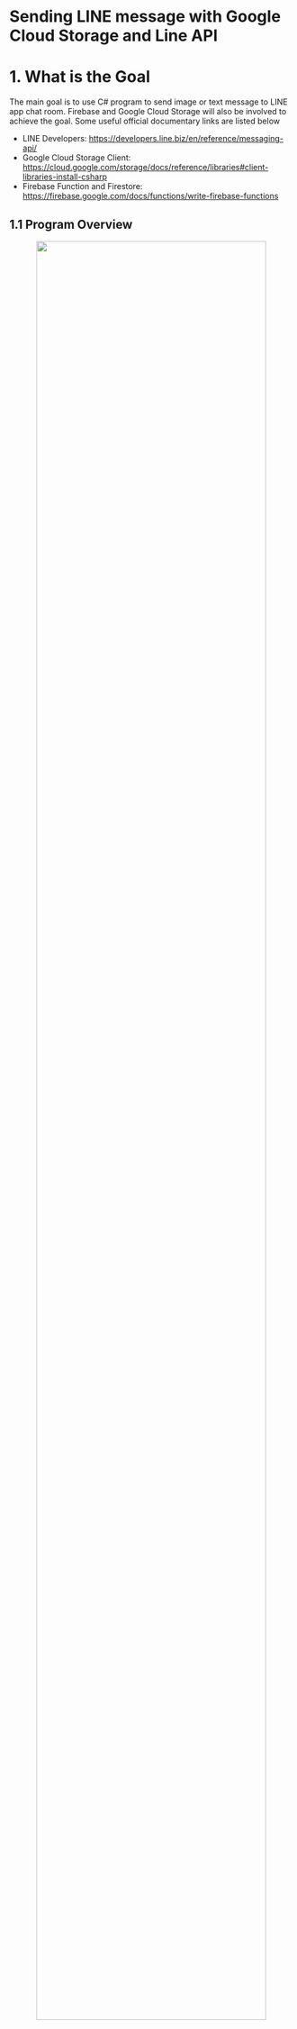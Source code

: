 # Sending LINE message with Google Cloud Storage and Line API
# 1. What is the Goal <br />

The main goal is to use C# program to send image or text message to LINE app chat room. Firebase and Google Cloud Storage will also be involved to achieve the goal. Some useful official documentary links are listed below
* LINE Developers: https://developers.line.biz/en/reference/messaging-api/
* Google Cloud Storage Client: https://cloud.google.com/storage/docs/reference/libraries#client-libraries-install-csharp
* Firebase Function and Firestore: https://firebase.google.com/docs/functions/write-firebase-functions

## 1.1 Program Overview
<p align="center">
<img src="/image/overview1.jpg" height="90%" width="90%">  
  
  System structure
</p>

As you can see from the above image of the structure of our program, there are many elements. Have you ever think why do we need so many parts to achieve such simple goal? The reason are as following
* LINE user ID is not the same one you usually used to add new friend. The ID contains numeric and alphabetic characters such as "U9d70e010e48a1t93634a60cf1a5y9a46". You will need a function running on the cloud to serve as a Webhook for LINE to communicate with and then retrieve the ID. So here comes the ```Firebase function```. It will serve as the API for LINE to call and provide LINE user ID to our function. The LINE user ID then be stored in ```Firestore``` (a database) for later usage.
*  You may use C# program on your local PC to send pure text message to users via LINE API, however, image cannot. You need to upload your image to a cloud and expose it with URL, and then send this URL via LINE API to the users. So here comes the ```Google Cloud Storage``` to server as a online storage for your image and provide the accessability with URL.

## 1.2 Step to the Goal
<p align="center">
<img src="/image/step.jpg" height="90%" width="90%">  
  
  Steps to the goal 
</p>

# 2. LINE Developer Console Configuration
Please follow the steps in the following LINE official link to configure your developer console.
https://developers.line.biz/en/docs/messaging-api/getting-started/

I would set the Auto-response messages status (In Response settings) to Off. 

# 3. Firebase Functions and Firestore Database
Firebase functions will serve as Webhook of LINE (LINE explain: When an event occurs, such as when a user adds your LINE Official Account as a friend or sends a message, the LINE Platform sends an HTTPS POST request to the webhook URL). Notice that using ```Firestore``` database is free while ```Functions``` requires your project to be upgraded to ```Blaze``` plan (pay by your usage)

Please go through following two link

1. How to start Firebase Function project: https://firebase.google.com/docs/functions/get-started
2. How to make Firebase Functions work with LINE [PDF](https://github.com/Dungyichao/Google-Cloud-Storage-and-Line-API/blob/main/reference/%E2%80%9CLINE%20Messaging%20API%E2%80%9D%20x%20%E2%80%9CFirebase%20(Cloud...%2B%20Firestore)%E2%80%9D%20_%20by%20Siratee%20K.pdf)

## 3.1 Firestore Database
<p align="center">
<img src="/image/firestore.jpg" height="90%" width="90%">  
  
  Firestore database
</p>

## 3.2 Firebase Functions

Use the following command to create Functions folder and related documents
```cmd
$npm install firebase-functions@latest firebase-admin@latest --save
$npm install -g firebase-tools
$firebase init functions
```
Some sample code would look like the following
```javascript
const functions = require('firebase-functions');
const admin = require('firebase-admin');
admin.initializeApp();
exports.addMessage = functions.https.onRequest(async (req, res) => {
  const original = req.query.text;
  const writeResult = await admin.firestore().collection('messages').add({original: original});
  res.json({result: `Message with ID: ${writeResult.id} added.`});
});
```
In ```.eslintrc.js``` which check your code rule, we need some modification to save our life.
https://www.programmersought.com/article/46885832344/
```json
module.exports = {
  root: true,
  env: {
    es6: true,
    node: true,
  },
  extends: [
    "eslint:recommended",
  ],
  rules: {
    quotes: ["error", "double"],
    "no-unused-vars":"off",
  },
};
```
Now you can deploy your function onto Firebase
```cmd
$firebase deploy --only functions
```
or
```
$firebase deploy --only "functions:addMessage"
```
Where addMessage is your function name. You can then find the function trigger URL in your Firebase Console (in tab Functions. URL would look like https://us-central1-projectname-3f2d0.cloudfunctions.net/addMessage)

However, after you deploy, you might encounter error: Forbidden....when you try to call the URL of your functions in the browser. Please follow the following link to solve the problem
https://lukestoolkit.blogspot.com/2020/06/google-cloud-functions-error-forbidden.html
Go to the following link: https://console.cloud.google.com/functions/list . Select your project. Check the check box of the function which you encounter error. Click on ```ADD MEMBER```. In the new members field, type in "allUsers" and select the "allUsers" option. In the "Select a role" dropdown, select Cloud Functions then Cloud Functions Invoker.

If you get everything right with above addMessage function, you can then deploy the following code onto Firebase Function. 
```javascript
const functions = require("firebase-functions");
const fetch = require("node-fetch");
var admin = require("firebase-admin");

admin.initializeApp(functions.config().firebase);
const db = admin.firestore();
//var serviceAccount = require("path/to/serviceAccountKey.json");
// // Create and Deploy Your First Cloud Functions
// // https://firebase.google.com/docs/functions/write-firebase-functions
//

 exports.helloWorld = functions.https.onRequest((request, response) => {
   functions.logger.info("Hello logs!", {structuredData: true});
   response.send("Hello from Firebase Line!");
 });

 exports.LineMessAPI = functions.https.onRequest((request, respond) => {
    var event = request.body.events[0]
    functions.logger.log(JSON.stringify(event));
    var userId = event.source.userId;
    var timestamp = event.timestamp;
    var replyToken = event.replyToken;
    var userText = ""
    if (event.type === "message" && event.message.type === "text"){
        userText = event.message.text
    } else {
        userText = "(Message type is not text)";
    }
    db.collection("chat-history").doc(timestamp.toString()).set({
        "userId": userId,
        "Message": userText,
        "timestamp": timestamp
    })

    db.collection("Customer").doc(userId).get().then( returnData =>{
        if (returnData.exists){
          var name = returnData.data().name
          var surname = returnData.data().surname
          var nickname = returnData.data().nickname
          reply_message(replyToken, `Hello ${nickname}(${name} ${surname})`)
        } else {
          reply_message(replyToken, "You are not the customer, Register?")
        }
        return null
    }).catch(err => {
        console.log(err)
    })

    return respond.status(200).send(request.method);
});

const LINE_HEADER = {
    "Content-Type": "application/json",
    "Authorization": "Bearer pb2iNzDae3dfP5igReOzv8Rpcdsgrahnw0eH2LAe4/WLXuvJrgN/VcOGLAe69wDiaHL7wPvFfsda35ldsasdfqCaXjs4wB04t89/1O/w1cDnyilFU="
  }

function reply_message(replytoken,textfrom){
    fetch("https://api.line.me/v2/bot/message/reply",{
        method: "post",
        body:    JSON.stringify({
            replyToken: replytoken,
            messages: [
              {
                type: "text",
                text: textfrom
              }
            ]
          }),
        headers: LINE_HEADER,
    }).then(res => res.json())
    .then(json => functions.logger.log(JSON.stringify(json)))
}
```
Note that in ```"Authorization": "Bearer XXOOXX``` where XXOOXX is Channel access token configured in LINE Developer Console mentioned in previous section. You should keep the Channel access token secure.

Make sure that the above function ```LineMessAPI``` be accessible to public (we did'nt put much effort on the security here, so make sure you know how to configure rule when deploy in real business). Put the LineMessAPI URL into ```Webhook URL``` in LINE Developer Console under the channel you just created.
<p align="center">
<img src="/image/webhook_setting.jpg" height="90%" width="90%">  
  
  Webhook settings in LINE Developer Console
</p>

# 4. LINE Chat and Postman Testing
After you complete above section, use your LINE app on your cellphone and add (Home --> Add Friend --> QR code --> Scan the channel QR code) the newly created channel. You will then receive a auto reply message from the channel. At the same time, LINE also trigger the Webhook URL, so our function ```LineMessAPI```  should be recording the LINE user ID (for example: U4d709010e49a0f83634p70cf1a0e0a76)who just add the channel to friend.

In LINE Developers documents about Message API --> Message --> Send push message ([link](https://developers.line.biz/en/reference/messaging-api/#send-push-message)). A example request looks like the following
```Shell
curl -v -X POST https://api.line.me/v2/bot/message/push \
-H 'Content-Type: application/json' \
-H 'Authorization: Bearer {channel access token}' \
-d '{
    "to": "U4d709010e49a0f83634p70cf1a0e0a76",
    "messages":[
        {
            "type":"text",
            "text":"Hello, world1"
        },
        {
            "type":"text",
            "text":"Hello, world2"
        }
    ]
}'
```
We will use [Postman](https://www.postman.com/) to send the above request for testing if everything working great.


